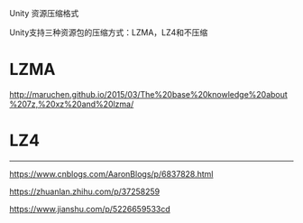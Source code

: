 Unity 资源压缩格式

Unity支持三种资源包的压缩方式：LZMA，LZ4和不压缩


# LZMA

http://maruchen.github.io/2015/03/The%20base%20knowledge%20about%207z,%20xz%20and%20lzma/


# LZ4

---

https://www.cnblogs.com/AaronBlogs/p/6837828.html

https://zhuanlan.zhihu.com/p/37258259


https://www.jianshu.com/p/5226659533cd